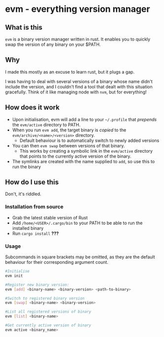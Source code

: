 # evm - everything version manager

## What is this

`evm` is a binary version manager written in rust. It enables you to quickly swap the version of any binary on your $PATH.

## Why

I made this mostly as an excuse to learn rust, but it plugs a gap.

I was having to deal with several versions of a binary whose name didn't include the version, and I couldn't find a tool that dealt with this situation gracefully.
Think of it like managing node with `nvm`, but for everything!

## How does it work

- Upon initialisation, evm will add a line to your `~/.profile` that *prepends* the `evm/active` directory to PATH. 
- When you run `evm add`, the target binary is *copied* to the `evm/archive/<name>/<version>` directory. 
    - Default behaviour is to automatically switch to newly added versions
- You can then `evm swap` between versions of that binary.
    - This works by creating a symbolic link in the `evm/active` directory that points to the currently active version of the binary.
- The symlinks are created with the name supplied to `add`, so use this to run the binary

## How do I use this

Don't, it's riddled.

### Installation from source

- Grab the latest stable version of Rust
- Add `/home/<USER>/.cargo/bin` to your PATH to be able to run the installed binary
- Run `cargo install` **???**

### Usage

Subcommands in square brackets may be omitted, as they are the default behaviour for their corresponding argument count.

```bash
#Initialise
evm init

#Register new binary version:
evm [add] <binary-name> <binary-version> <path-to-binary>

#Switch to registered binary version
evm [swap] <binary-name> <binary-version>

#List all registered versions of binary
evm [list] <binary-name>

#Get currently active version of binary
evm active <binary_name>
```
